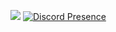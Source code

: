 ![](https://komarev.com/ghpvc/?username=your-github-username&color=blueviolet)
[![Discord Presence](https://lanyard.cnrad.dev/api/265596002306621440)](https://discord.com/users/265596002306621440)
